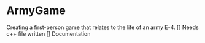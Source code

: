# ArmyGame
Creating a first-person game that relates to the life of an army E-4.
[] Needs c++ file written
[] Documentation
